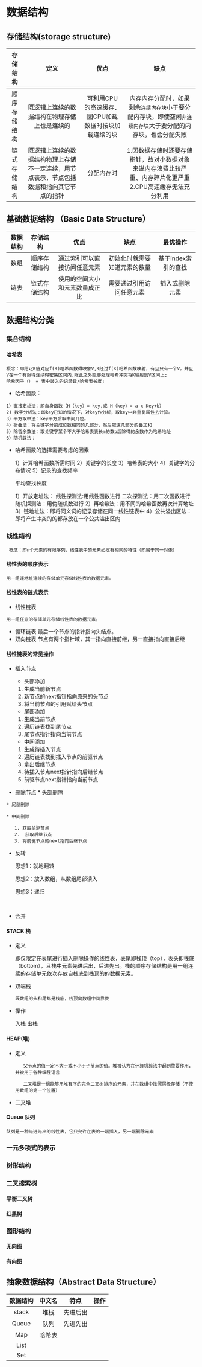 # 数据结构

## 存储结构(storage structure)
 
|存储结构|定义|优点|缺点|
|:-------------:|:----------------------------------:|:----------------------------:|:--------------:| 
|顺序存储结构|既逻辑上连续的数据结构在物理存储上也是连续的|可利用CPU的高速缓存、因CPU加载数据时按块加载连续的块|内存内存分配时，如果剩余`连续内存块`小于要分配内存块，即使空闲`非连续内存块`大于要分配的内存块，也会分配失败 |
|链式存储结构|既逻辑上连续的数据结构物理上存储不一定连续，用节点表示，节点包括数据和指向其它节点的指针|分配内存时 |1.因数据存储时还要存储指针，故对小数据对象来说内存浪费比较严重、内存碎片化更严重 2.CPU高速缓存无法充分利用|
## 基础数据结构 （Basic Data Structure）
|数据结构             |存储结构|优点|缺点| 最优操作|
|:--------------------:|:----------:|:----------------------------------------------------------:|:------------------------------------:|:------------------------------------------------------:|
|数组|顺序存储结构|通过索引可以直接访问任意元素|初始化时就需要知道元素的数量|基于index索引的查找|
|链表|链式存储结构|使用的空间大小和元素数量成正比|需要通过引用访问任意元素|插入或删除元素|



## 数据结构分类

### 集合结构

#### 哈希表
    概念：即给定K值对应f(K)哈希函数得映象V,K经过f(K)哈希函数映射，有且只有一个V，并且V在一个有限得连续得密集区间内,除此之外能够处理哈希冲突将K映射到V区间上;
    哈希因子（） = 表中装入的记录数/哈希表长度;
   * 哈希函数：

    1）直接定址法：即自身函数（H（key）= key,或 H（key）= a x Key+b）
    2) 数字分析法：即key已知的情况下，对key作分析，取key中非重复属性去计算。
    3）平方取中法：key平方后取中间几位。
    4）折叠法：将关键字分割成位数相同的几部分，然后取这几部分的叠加和
    5）除留余数法：取关键字某个不大于哈希表表长m的数p后除得的余数作为哈希地址
    6）随机数法：
  * 哈希函数的选择需要考虑的因素


    1）计算哈希函数所需时间
    2）关键字的长度
    3）哈希表的大小
    4）关键字的分布情况
    5）记录的查找频率
    
    平均查找长度
    
     1）开放定址法：
        线性探测法:用线性函数进行
        二次探测法：用二次函数进行
        随机探测法：用伪随机数进行
     2）再哈希法：用不同的哈希函数再次计算地址
     3）链地址法：即将同义词的记录存储在同一线性链表中
     4）公共溢出区法：即将产生冲突的的都存放在一个公共溢出区内

### 线性结构

     概念：即n个元素的有限序列，线性表中的元素必定有相同的特性（即属于同一对像）
#### 线性表的顺序表示
    用一组连地址连续的存储单元存储线性表的数据元素。
#### 线性表的链式表示

   * 线性链表

    用一组任意的存储单元存储线性表的数据元素。
  * 循环链表
    最后一个节点的指针指向头结点。
  * 双向链表
    节点有两个指针域，其一指向直接前继，另一直接指向直接后继

#### 线性链表的常见操作
    
   * 插入节点
        * 头部添加
     
     1.  生成当前新节点
     2.  新节点的next指针指向原来的头节点
     3.  将当前节点的引用赋给头节点
     
     * 尾部添加
     1.  生成当前节点
     2.  遍历链表找到尾节点
     3.  尾节点指针指向当前节点
     
     * 中间添加
     
     1.  生成待插入节点
     2.  遍历链表找到插入节点的前驱节点
     3.  拿出后继节点
     4.  待插入节点next指针指向后继节点
     5.  前驱节点next指针指向当前节点

   
   * 删除节点
    * 头部删除
   
    * 尾部删除
   
    * 中间删除
   
       1. 获取前驱节点
       2.  获取后继节点
       3. 将前驱节点的next指向后继节点   

   * 反转


      思想1：就地翻转
      
      思想2：放入数组，从数组尾部读入
      
      思想3：递归


​              
   * 合并
   
#### STACK 栈

   * 定义


     即仅限定在表尾进行插入删除操作的线性表，表尾即栈顶（top），表头即栈底（bottom），且栈中元素先进后出，后进先出。栈的顺序存储结构是用一组连续的存储单元依次存放自栈底到栈顶的的数据元素。
   * 双端栈
                           
         既数组的头和尾都是栈底，栈顶向数组中间靠拢
        
   * 操作
     
     
      入栈
      出栈 
#### HEAP(堆)
    
   * 定义
        
            父节点的值一定不大于或不小于子节点的值。堆被认为在计算机算法中起到重要作用，并被用于各种编程语言
            
            二叉堆是一组能够用堆有序的完全二叉树排序的元素，并在数组中按照层级存储（不使用数组的第一个位置）
            
   
   * 二叉堆
            
            
#### Queue 队列
    队列是一种先进先出的线性表，它只允许在表的一端插入，另一端删除元素


### 一元多项式的表示

### 树形结构

### 
### 二叉搜索树

#### 平衡二叉树

#### 红黑树

### 图形结构
#### 无向图
#### 有向图


## 抽象数据结构（Abstract Data Structure）


|数据结构             |中文名|特点|操作|
|:--------------------:|:----------------:|:----------------------------------------------------------:|:------------------------------------:|
|stack|堆栈|先进后出||
|Queue|队列|先进先出|||
|Map|哈希表|||
|List||||
|Set||||







